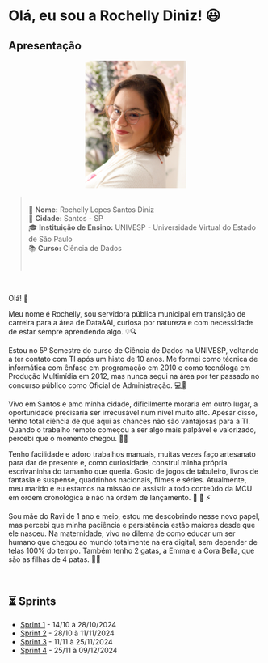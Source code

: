 # Olá, eu sou a Rochelly Diniz! :smiley:

## Apresentação

<p align="center">
  <img src="./assets/img_apresentacao/foto_perfil.jpg" alt="Foto de Apresentação" width="200">
</p>


> <p><br>      
> &#128129;  <strong> Nome:</strong> Rochelly Lopes Santos Diniz<br>    
> &#128204;  <strong> Cidade:</strong> Santos - SP<br>     
> &#127891;  <strong> Instituição de Ensino:</strong> UNIVESP - Universidade Virtual do Estado de São Paulo<br>    
> &#128218;  <strong> Curso:</strong> Ciência de Dados    
> <p><br>

<!-- Emojis utilizados acima na versão do Markdown 
     :information_desk_person:     
     :round_pushpin:   
     :mortar_board:    
     :books: -->

<br>

Olá! :wave:

Meu nome é Rochelly, sou servidora pública municipal em transição de carreira para a área de Data&AI, curiosa por natureza e com necessidade de estar sempre aprendendo algo. :bulb::mag:

Estou no 5º Semestre do curso de Ciência de Dados na UNIVESP, voltando a ter contato com TI após um hiato de 10 anos. Me formei como técnica de informática com ênfase em programação em 2010 e como tecnóloga em Produção Multimídia em 2012, mas nunca segui na área por ter passado no concurso público como Oficial de Administração. :computer::brain:


Vivo em Santos e amo minha cidade, dificilmente moraria em outro lugar, a oportunidade precisaria ser irrecusável num nível muito alto. Apesar disso, tenho total ciência de que aqui as chances não são vantajosas para a TI. Quando o trabalho remoto começou a ser algo mais palpável e valorizado, percebi que o momento chegou. :ocean::palm_tree:


Tenho facilidade e adoro trabalhos manuais, muitas vezes faço artesanato para dar de presente e, como curiosidade, construí minha própria escrivaninha do tamanho que queria. Gosto de jogos de tabuleiro, livros de fantasia e suspense, quadrinhos nacionais, filmes e séries. Atualmente, meu marido e eu estamos na missão de assistir a todo conteúdo da MCU em ordem cronológica e não na ordem de lançamento. :yarn: :superhero: :zap:


Sou mãe do Ravi de 1 ano e meio, estou me descobrindo nesse novo papel, mas percebi que minha paciência e persistência estão maiores desde que ele nasceu. Na maternidade, vivo no dilema de como educar um ser humano que chegou ao mundo totalmente na era digital, sem depender de telas 100% do tempo. Também tenho 2 gatas, a Emma e a Cora Bella, que são as filhas de 4 patas. :teddy_bear::paw_prints:

<br>


## :hourglass_flowing_sand: Sprints

- [Sprint 1](/sprint_1/README.md) - 14/10 à 28/10/2024
- [Sprint 2](/sprint_2/README.md) - 28/10 à 11/11/2024
- [Sprint 3](/sprint_3/README.md) - 11/11 à 25/11/2024
- [Sprint 4](/sprint_4/README.md) - 25/11 à 09/12/2024


